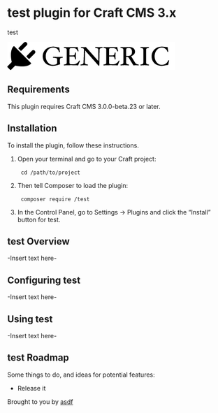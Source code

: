 # test plugin for Craft CMS 3.x

test

![Screenshot](resources/img/plugin-logo.png)

## Requirements

This plugin requires Craft CMS 3.0.0-beta.23 or later.

## Installation

To install the plugin, follow these instructions.

1. Open your terminal and go to your Craft project:

        cd /path/to/project

2. Then tell Composer to load the plugin:

        composer require /test

3. In the Control Panel, go to Settings → Plugins and click the “Install” button for test.

## test Overview

-Insert text here-

## Configuring test

-Insert text here-

## Using test

-Insert text here-

## test Roadmap

Some things to do, and ideas for potential features:

* Release it

Brought to you by [asdf](https://hyperakt.com)
